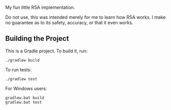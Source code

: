 My fun little RSA implementation.

Do not use, this was intended merely for me to learn how RSA works.  I make no guarantee as to its safety, accuracy, or that it even works.

## Building the Project

This is a Gradle project. To build it, run:

```
./gradlew build
```

To run tests:

```
./gradlew test
```

For Windows users:

```
gradlew.bat build
gradlew.bat test
```
